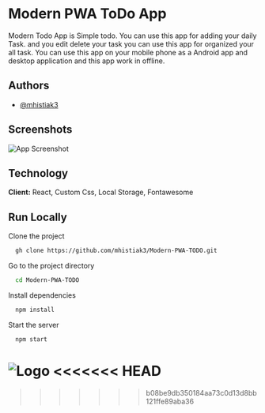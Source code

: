 # Modern PWA ToDo App

Modern Todo App is Simple todo. You can use this app for adding your daily Task. and you edit delete your task
you can use this app for organized your all task.
You can use this app on your mobile phone as a Android app and desktop application and this app work in offline.
## Authors

- [@mhistiak3](https://github.com/mhistiak3)

  
## Screenshots

![App Screenshot](https://i.ibb.co/4Wn2QgP/Screenshot-1.png)

  
## Technology

**Client:** React, Custom Css, Local Storage, Fontawesome


  
## Run Locally

Clone the project

```bash
  gh clone https://github.com/mhistiak3/Modern-PWA-TODO.git
```

Go to the project directory

```bash
  cd Modern-PWA-TODO
```

Install dependencies

```bash
  npm install
```

Start the server

```bash
  npm start
```

  
![Logo](https://ia-todo.netlify.app/static/media/logo.29f81146.png)
<<<<<<< HEAD
=======

    
>>>>>>> b08be9db350184aa73c0d13d8bb121ffe89aba36
